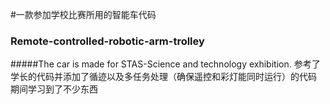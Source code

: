 #一款参加学校比赛所用的智能车代码
### Remote-controlled-robotic-arm-trolley
#####The car is made for STAS-Science and technology exhibition.
参考了学长的代码并添加了循迹以及多任务处理（确保遥控和彩灯能同时运行）的代码
期间学习到了不少东西
